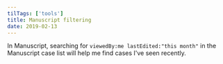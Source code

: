 ```yaml
---
tilTags: ['tools']
title: Manuscript filtering
date: 2019-02-13
---
```


In Manuscript, searching for `viewedBy:me lastEdited:"this month"` in the Manuscript case list will help me find cases I've seen recently.